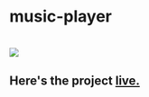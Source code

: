 # music-player

# <img src="https://github.com/debanjana-a11y/music-player/Images/Wallpaper.png">
## Here's the project <a href="https://debanjana-a11y.github.io/music-player/">live.<a/>
